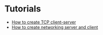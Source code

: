 # Tutorials

* [How to create TCP client-server](create-tcp-client-server.md)
* [How to create networking server and client](network-client-server.md)
